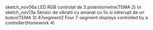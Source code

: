 sketch_nov06a  LED RGB controlat de 3 potentiometre(TEMA 2)
\n
sketch_nov13a  Senzor de vibratii cu amanat cu 5s si intrerupt de un buton(TEMA 3)
47segment2 Four 7-segment displays controlled by a controller(Homework 4)
